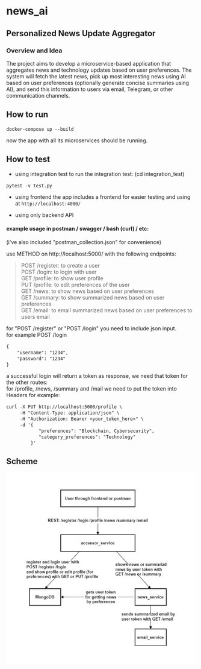 # news_ai

## Personalized News Update Aggregator

### Overview and Idea

The project aims to develop a microservice-based application that aggregates news
and technology updates based on user preferences. The system will fetch the latest
news, pick up most interesting news using AI based on user preferences (optionally
generate concise summaries using AI), and send this information to users via email,
Telegram, or other communication channels.


## How to run

```
docker-compose up --build
```

now the app with all its microservices should be running.

## How to test

- using integration test
to run the integration test: (cd integration_test)  
```
pytest -v test.py 
```

- using frontend
the app includes a frontend for easier testing and using at  ``` http://localhost:4000/ ```  

- using only backend API  
#### example usage in postman / swagger / bash (curl) / etc:
(i've also included "postman_collection.json" for convenience)

use METHOD on http://localhost:5000/ with the following endpoints:  
>POST /register: to create a user  
POST /login: to login with user  
GET /profile: to show user profile  
PUT /profile: to edit preferences of the user  
GET /news: to show news based on user preferences  
GET /summary: to show summarized news based on user preferences  
GET /email: to email summarized news based on user preferences to users email  

for "POST /register" or "POST /login" you need to include json input.  
for example POST /login  
```
{  
    "username": "1234",  
    "password": "1234"  
}  
```
a successful login will return a token as response, we need that token for the other routes:  
for /profile, /news, /summary and /mail we need to put the token into Headers for example:  
```
curl -X PUT http://localhost:5000/profile \  
     -H "Content-Type: application/json" \  
     -H "Authorization: Bearer <your_token_here>" \  
     -d '{  
            "preferences": "Blockchain, Cybersecurity",  
            "category_preferences": "Technology"  
         }'  
```
## Scheme

![!\[alt text\](scheme.png)  ](./images/scheme.png)
